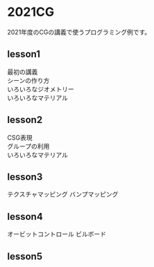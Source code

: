 # 2021CG
2021年度のCGの講義で使うプログラミング例です。
## lesson1
最初の講義  
シーンの作り方  
いろいろなジオメトリー  
いろいろなマテリアル  
## lesson2
CSG表現  
グループの利用  
いろいろなマテリアル  
## lesson3
テクスチャマッピング
バンプマッピング
## lesson4
オービットコントロール
ビルボード
## lesson5

